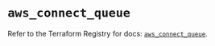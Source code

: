 # `aws_connect_queue`

Refer to the Terraform Registry for docs: [`aws_connect_queue`](https://registry.terraform.io/providers/hashicorp/aws/6.5.0/docs/resources/connect_queue).
